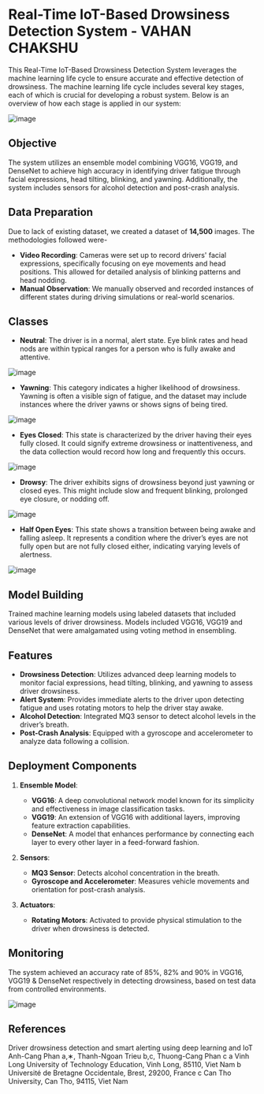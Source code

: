 # Real-Time IoT-Based Drowsiness Detection System - VAHAN CHAKSHU
This Real-Time IoT-Based Drowsiness Detection System leverages the machine learning life cycle to ensure accurate and effective detection of drowsiness. The machine learning life cycle includes several key stages, each of which is crucial for developing a robust system. Below is an overview of how each stage is applied in our system:

![image](https://github.com/user-attachments/assets/03e974dc-752f-4af8-a6c7-02d48aee3654)

## Objective
The system utilizes an ensemble model combining VGG16, VGG19, and DenseNet to achieve high accuracy in identifying driver fatigue through facial expressions, head tilting, blinking, and yawning. Additionally, the system includes sensors for alcohol detection and post-crash analysis.


## Data Preparation
Due to lack of existing dataset, we created a dataset of **14,500** images. The methodologies followed were-
- **Video Recording**: Cameras were set up to record drivers' facial expressions, specifically
focusing on eye movements and head positions. This allowed for detailed analysis of
blinking patterns and head nodding.
- **Manual Observation**: We manually observed and recorded instances of different
states during driving simulations or real-world scenarios. 

## Classes
- **Neutral**: The driver is in a normal, alert state. Eye blink rates and head nods are within
typical ranges for a person who is fully awake and attentive.

![image](https://github.com/user-attachments/assets/0d73d231-c7a1-4bb8-a85b-82443452002f)

- **Yawning**: This category indicates a higher likelihood of drowsiness. Yawning is often a
visible sign of fatigue, and the dataset may include instances where the driver yawns or
shows signs of being tired.

![image](https://github.com/user-attachments/assets/8cb47a47-afb8-44ee-8f8d-f3d51e3a509f)

- **Eyes Closed**: This state is characterized by the driver having their eyes fully closed. It
could signify extreme drowsiness or inattentiveness, and the data collection would record
how long and frequently this occurs.

![image](https://github.com/user-attachments/assets/9a00299d-70c7-4003-ba80-87364714513a)

- **Drowsy**: The driver exhibits signs of drowsiness beyond just yawning or closed eyes. This
might include slow and frequent blinking, prolonged eye closure, or nodding off.

![image](https://github.com/user-attachments/assets/485056d6-2a87-414e-bb92-cdefd9b60e62)

- **Half Open Eyes**: This state shows a transition between being awake and
falling asleep. It represents a condition where the driver’s eyes are not fully open but are
not fully closed either, indicating varying levels of alertness.

![image](https://github.com/user-attachments/assets/de1b35da-d694-450f-9220-ee01df84a662)

## Model Building
Trained machine learning models using labeled datasets that included various levels of driver drowsiness. Models included VGG16, VGG19 and DenseNet that were amalgamated using voting method in ensembling. 


## Features

- **Drowsiness Detection**: Utilizes advanced deep learning models to monitor facial expressions, head tilting, blinking, and yawning to assess driver drowsiness.
- **Alert System**: Provides immediate alerts to the driver upon detecting fatigue and uses rotating motors to help the driver stay awake.
- **Alcohol Detection**: Integrated MQ3 sensor to detect alcohol levels in the driver’s breath.
- **Post-Crash Analysis**: Equipped with a gyroscope and accelerometer to analyze data following a collision.

## Deployment Components

1. **Ensemble Model**:
   - **VGG16**: A deep convolutional network model known for its simplicity and effectiveness in image classification tasks.
   - **VGG19**: An extension of VGG16 with additional layers, improving feature extraction capabilities.
   - **DenseNet**: A model that enhances performance by connecting each layer to every other layer in a feed-forward fashion.

2. **Sensors**:
   - **MQ3 Sensor**: Detects alcohol concentration in the breath.
   - **Gyroscope and Accelerometer**: Measures vehicle movements and orientation for post-crash analysis.

3. **Actuators**:
   - **Rotating Motors**: Activated to provide physical stimulation to the driver when drowsiness is detected.
  
## Monitoring
The system achieved an accuracy rate of 85%, 82% and 90% in VGG16, VGG19 & DenseNet respectively in detecting drowsiness, based on test data from controlled environments.

![image](https://github.com/user-attachments/assets/d7f2121d-541f-42e7-8451-1aea82439ff5)


## References
Driver drowsiness detection and smart alerting using deep learning and IoT Anh-Cang Phan a,∗, Thanh-Ngoan Trieu b,c, Thuong-Cang Phan c a Vinh Long University of Technology Education, Vinh Long, 85110, Viet Nam b Université de Bretagne Occidentale, Brest, 29200, France c Can Tho University, Can Tho, 94115, Viet Nam

